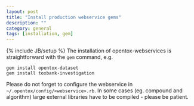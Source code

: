 ```yaml
---
layout: post
title: "Install production webservice gems"
description: ""
category: general
tags: [installation, gem]
---
```

{% include JB/setup %}
The installation of opentox-webservices is straightforward with the `gem` command, e.g.

    gem install opentox-dataset 
    gem install toxbank-investigation

Please do not forget to configure the webservice in `~/.opentox/config/<webservice>.rb`.
In some cases (eg. compound and algorithm) large external libraries have to be compiled - please be patient.
